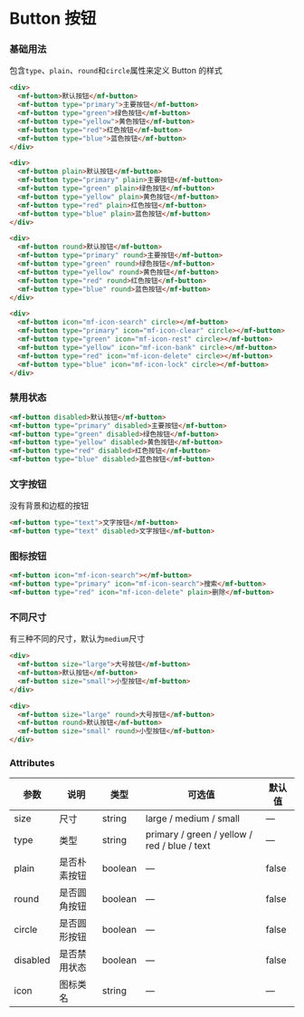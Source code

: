 # Button 按钮

### 基础用法

包含`type`、`plain`、`round`和`circle`属性来定义 Button 的样式

```html
<div>
  <mf-button>默认按钮</mf-button>
  <mf-button type="primary">主要按钮</mf-button>
  <mf-button type="green">绿色按钮</mf-button>
  <mf-button type="yellow">黄色按钮</mf-button>
  <mf-button type="red">红色按钮</mf-button>
  <mf-button type="blue">蓝色按钮</mf-button>
</div>

<div>
  <mf-button plain>默认按钮</mf-button>
  <mf-button type="primary" plain>主要按钮</mf-button>
  <mf-button type="green" plain>绿色按钮</mf-button>
  <mf-button type="yellow" plain>黄色按钮</mf-button>
  <mf-button type="red" plain>红色按钮</mf-button>
  <mf-button type="blue" plain>蓝色按钮</mf-button>
</div>

<div>
  <mf-button round>默认按钮</mf-button>
  <mf-button type="primary" round>主要按钮</mf-button>
  <mf-button type="green" round>绿色按钮</mf-button>
  <mf-button type="yellow" round>黄色按钮</mf-button>
  <mf-button type="red" round>红色按钮</mf-button>
  <mf-button type="blue" round>蓝色按钮</mf-button>
</div>

<div>
  <mf-button icon="mf-icon-search" circle></mf-button>
  <mf-button type="primary" icon="mf-icon-clear" circle></mf-button>
  <mf-button type="green" icon="mf-icon-rest" circle></mf-button>
  <mf-button type="yellow" icon="mf-icon-bank" circle></mf-button>
  <mf-button type="red" icon="mf-icon-delete" circle></mf-button>
  <mf-button type="blue" icon="mf-icon-lock" circle></mf-button>
</div>
```

### 禁用状态

```html
<mf-button disabled>默认按钮</mf-button>
<mf-button type="primary" disabled>主要按钮</mf-button>
<mf-button type="green" disabled>绿色按钮</mf-button>
<mf-button type="yellow" disabled>黄色按钮</mf-button>
<mf-button type="red" disabled>红色按钮</mf-button>
<mf-button type="blue" disabled>蓝色按钮</mf-button>
```

### 文字按钮

没有背景和边框的按钮

```html
<mf-button type="text">文字按钮</mf-button>
<mf-button type="text" disabled>文字按钮</mf-button>
```

### 图标按钮

```html
<mf-button icon="mf-icon-search"></mf-button>
<mf-button type="primary" icon="mf-icon-search">搜索</mf-button>
<mf-button type="red" icon="mf-icon-delete" plain>删除</mf-button>
```

### 不同尺寸

有三种不同的尺寸，默认为`medium`尺寸

```html
<div>
  <mf-button size="large">大号按钮</mf-button>
  <mf-button>默认按钮</mf-button>
  <mf-button size="small">小型按钮</mf-button>
</div>

<div>
  <mf-button size="large" round>大号按钮</mf-button>
  <mf-button round>默认按钮</mf-button>
  <mf-button size="small" round>小型按钮</mf-button>
</div>
```

### Attributes

| 参数     | 说明         | 类型    | 可选值                                       | 默认值 |
| -------- | ------------ | ------- | -------------------------------------------- | ------ |
| size     | 尺寸         | string  | large / medium / small                       | —      |
| type     | 类型         | string  | primary / green / yellow / red / blue / text | —      |
| plain    | 是否朴素按钮 | boolean | —                                            | false  |
| round    | 是否圆角按钮 | boolean | —                                            | false  |
| circle   | 是否圆形按钮 | boolean | —                                            | false  |
| disabled | 是否禁用状态 | boolean | —                                            | false  |
| icon     | 图标类名     | string  | —                                            | —      |
